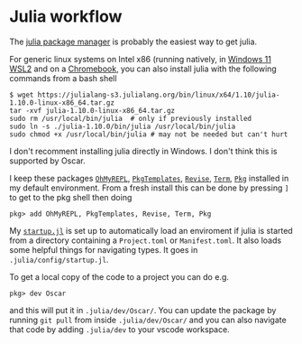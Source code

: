 # Julia workflow
The [julia package manager](https://github.com/JuliaLang/juliaup) is probably the easiest way to get julia.  

For generic linux systems on Intel x86 (running natively, in [Windows 11 WSL2](https://learn.microsoft.com/en-us/windows/wsl/install) and on a [Chromebook](https://chromeos.dev/en/linux), you can also install julia with the following commands from a bash shell
```
$ wget https://julialang-s3.julialang.org/bin/linux/x64/1.10/julia-1.10.0-linux-x86_64.tar.gz
tar -xvf julia-1.10.0-linux-x86_64.tar.gz
sudo rm /usr/local/bin/julia  # only if previously installed
sudo ln -s ./julia-1.10.0/bin/julia /usr/local/bin/julia
sudo chmod +x /usr/local/bin/julia # may not be needed but can't hurt
``` 

I don't recomment installing julia directly in Windows.  I don't think this is supported by Oscar. 

I keep these packages [`OhMyREPL`](https://kristofferc.github.io/OhMyREPL.jl/latest/), 
[`PkgTemplates`](https://github.com/JuliaCI/PkgTemplates.jl),
[`Revise`](https://github.com/timholy/Revise.jl),
[`Term`](https://fedeclaudi.github.io/Term.jl/stable/),
[`Pkg`](https://github.com/JuliaLang/Pkg.jl) installed in my default environment.  From a fresh install this can be done by pressing `]` to get to the pkg shell then doing 
```
pkg> add OhMyREPL, PkgTemplates, Revise, Term, Pkg
```

My [`startup.jl`](startup.jl) is set up to automatically load an enviroment if julia is started from a directory containing a `Project.toml` or `Manifest.toml`.  It also loads some helpful things for navigating types.  It goes in `.julia/config/startup.jl`.  

To get a local copy of the code to a project you can do e.g.

```
pkg> dev Oscar
```

and this will put it in `.julia/dev/Oscar/`.  You can update the package by running `git pull` from inside `.julia/dev/Oscar/` and you can also navigate that code by adding `.julia/dev` to your vscode workspace.  

